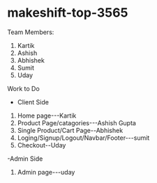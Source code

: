 # makeshift-top-3565

Team Members:

1. Kartik
2. Ashish
3. Abhishek
4. Sumit
5. Uday

Work to Do

- Client Side

1. Home page---Kartik
2. Product Page/catagories---Ashish Gupta
3. Single Product/Cart Page--Abhishek
4. Loging/Signup/Logout/Navbar/Footer---sumit
5. Checkout--Uday

-Admin Side

1. Admin page---uday
